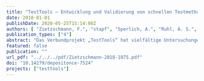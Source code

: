 ```yaml
---
title: "TestTools – Entwicklung und Validierung von schnellen Testmethoden zum Spurenstoffverhalten in technischen und natürlichen Barrieren des urbanen Wasserkreislaufs"
date: 2018-01-01
publishDate: 2020-05-25T15:14:06Z
authors: [ "Zietzschmann, F.", "stapf", "Sperlich, A.", "Ruhl, A. S.", "miehe", "Gnirß, R.", "Jekel, M." ]
publication_types: ["4"]
abstract: "Das Verbundprojekt „TestTools“ hat vielfältige Untersuchungen zur Verwendbarkeit unterschiedlicher Testmethoden hinsichtlich des Spurenstoffverhaltens in natürlichen und technischen Barrieren durchgeführt. Entsprechend der gewonnenen Ergebnisse können die folgenden knapp zusammengefassten Aussagen getätigt werden. Zur Pulveraktivkohle-(PAK)-Dosierung im Labor sollten benetzte, entgaste Stammsuspensionen, die in Reinstwasser angesetzt werden, in Verbindung mit Laborpipetten verwendet werden; mit geringem Zusatzaufwand können dabei auch der PAK-Wasser- und -Aschegehalt bestimmt werden. Die Kontaktherstellung mit der Testflüssigkeit sollte auf eindimensionalen Horizontalschüttlern erfolgen. Der Surrogatparameter UV254nm-Absorption eignet sich in den meisten Fällen unabhängig von der PAK-Sorte zur Prognose der Spurenstoffentfernung. Die neuartige Initialisierung des Equivalent Background Compound Models (EBCM) mittels Wasserqualitätsparametern (z. B. DOC) wurde validiert. Methylorange eignet sich als definiertes Surrogat für Adsorptionskonkurrenz durch Hintergrundorganik. UV254 eignet sich auch für kontinuierlich betriebene, großskalige Pilot- und Großanlagen zur Kontrolle und Überwachung der Spurenstoffentfernung. Eine Batchprozedur zur Vorhersage von Spurenstoffentfernungen auf PAK-Rezirkulations-Großanlagen wird vorgeschlagen. Rapid small-scale column tests (RSSCTs) werden im Vergleich mit großskaligen Daten trotz einiger Einschränkungen als geeignete Methode für schnelle und verlässliche Tests mit granulierter Aktivkohle (GAK) bestätigt. Größere RSSCTs bringen weniger Einschränkungen aber einen deutlich höheren Aufwand mit sich. GAK-Batchtests sind nur bedingt geeignet. Integrale Durchbruchskurven unterliegen deutlich weniger Schwankungen als direkte („aktuelle“) Durchbruchskurven. Abgleiche zwischen den Durchbrüchen in verschiedenen Wässern können mittels Auftragungen über spezifische Durchsätze von bestimmten Wasserqualitätsparametern (aus der größenausschluss-chromatographischen Trennung des DOC) erreicht werden. Surrogatparameter wie UV254 eignen sich nur bedingt zur Vorhersage, insbesondere bei stark adsorbierenden Spurenstoffen. Die Nützlichkeit künstlicher Surrogatparameter muss noch geklärt werden. Ozon-Laborversuche im Batch bzw. Semi-Batch-Methoden liefern vergleichbare Ergebnisse hinsichtlich der Spurenstoffelimination, haben jedoch unterschiedliche Vor- und Nachteile bei der praktischen Umsetzung. Der Feststoffeinfluss auf die ozon-induzierte Spurenstoffelimination ist gering und erst ab ca. 20 mg/L Trockensubstanz relevant. Temperatur und pH-Wert haben ebenfalls wenig bis keinen Einfluss; allerdings beeinflussen sie die ermittelten Ozonzehrungsverläufe. Über die UV254-Absorption (SAK254) können gute Vorhersagen der Spurenstoffelimination getätigt werden. Die Bromatbildung fiel in Batch- und Semi-Batch-Versuchen teils unterschiedlich aus; die Bildung von Bromat oder NDMA wird gegenüber Pilot- oder großtechnischen Anlagen tendenziell überschätzt. Von 18 kommunalen Kläranlagen wurden die Eliminationen verschiedener Spurenstoffe bzw. des delta SAK254 bezüglich des spez. Ozoneintrags ermittelt, was für Referenzzwecke nutzbar ist. Interne OH-Radikaltracer waren in allen 18 untersuchten Kläranlagen anzutreffen, was zur Ermittlung der OH-Radikalexposition als auch zur Qualitätssicherung genutzt werden kann. Die Modellierung basierend auf Ozon- und OH-Radikalexposition führte zu teils deutlichen Überschätzungen der Spurenstoffelimination. Die Ergebnisse einer Umfrage zeigen eine überwiegend sehr gute Informationslage bei den Stakeholdern. Zur biologischen Nachbehandlung des ozonierten Klarlaufs wird von den befragten Personen der Einsatz von Filtersystemen, insbesondere solchen mit granulierter Aktivkohle, empfohlen. Aufgrund der sehr komplexen Zusammenhänge in naturnahen biologischen Barrieren, wie beispielsweise der Uferfiltration oder der künstlichen Grundwasseranreicherung, sind schnelle Testmethoden nur bedingt aussagekräftig. Erkenntnisse der letzten Jahre deuten darauf hin, dass kleine Unterschiede in der Verfügbarkeit von Sauerstoff oder biologisch verfügbarem organischen Kohlenstoff bereits erhebliche Unterschiede in der Elimination bestimmter organischer Spurenstoffe haben. Neben den chemischen Parametern hat die Zusammensetzung der Mikrobiozönose einen entscheidenden Einfluss auf die Abbauleistung. Insgesamt eignen sich einfach durchzuführende Laborschnelltests daher nicht, die hohe Komplexität naturnaher Untergrundprozesse darzustellen. Lediglich eine gute Abbaubarkeit unter oxischen Verhältnissen lässt sich vergleichsweise gut anhand von Kleinsäulentests im Labormaßstab abbilden."
featured: false
publication: ""
url_pdf: "../../../pdf/Zietzschmann-2018-1075.pdf"
doi: "10.14279/depositonce-7524"
projects: ["testtools"]
---
```


